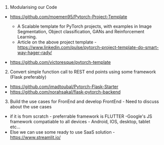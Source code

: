 1. Modularising our Code 

  - https://github.com/moemen95/Pytorch-Project-Template 
  
    - A Scalable template for PyTorch projects, with examples in Image Segmentation, Object classification, GANs and Reinforcement Learning.
    - Article on the above project template - https://www.linkedin.com/pulse/pytorch-project-template-do-smart-way-hager-rady/
    
  - https://github.com/victoresque/pytorch-template
  
2. Convert simple function call to REST end points using some framework (Flask preferably)

  - https://github.com/imadtoubal/Pytorch-Flask-Starter
  - https://github.com/norahsakal/flask-pytorch-backend
  
3. Build the use cases for FronEnd and develop FrontEnd - Need to discuss about the use cases

  - if it is from scratch - preferrable framework is FLUTTER -Google's JS framework compatiable to all devices - Android, IOS, desktop, tablet etc...
  - Else we can use some ready to use SaaS  solution - https://www.streamlit.io/


